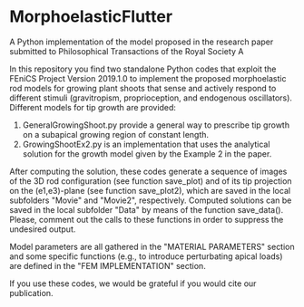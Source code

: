 # MorphoelasticFlutter
A Python implementation of the model proposed in the research paper submitted to Philosophical Transactions of the Royal Society A  

In this repository you find two standalone Python codes that exploit the FEniCS Project Version 2019.1.0 to implement the proposed morphoelastic rod models for 
growing plant shoots that sense and actively respond to different stimuli (gravitropism, proprioception, and endogenous oscillators). 
Different models for tip growth are provided: 
  1. GeneralGrowingShoot.py provide a general way to prescribe tip growth on a subapical growing region of constant length.
  2. GrowingShootEx2.py is an implementation that uses the analytical solution for the growth model given by the Example 2 in the paper.

After computing the solution, these codes generate a sequence of images of the 3D rod configuration (see function save_plot) and of its tip projection on the 
(e1,e3)-plane (see function save_plot2), which are saved in the local subfolders "Movie" and "Movie2", respectively. 
Computed solutions can be saved in the local subfolder "Data" by means of the function save_data(). 
Please, comment out the calls to these functions in order to suppress the undesired output.

Model parameters are all gathered in the "MATERIAL PARAMETERS" section and some specific functions (e.g., to introduce perturbating apical loads) are defined in the 
"FEM IMPLEMENTATION" section.

If you use these codes, we would be grateful if you would cite our publication.
